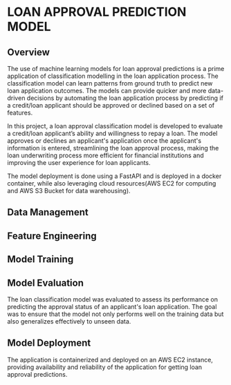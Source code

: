 # LOAN APPROVAL PREDICTION MODEL

## Overview 
The use of machine learning models for loan approval predictions is a prime application of classification 
modelling in the loan application process. The classification model can learn patterns from ground truth
to predict new loan application outcomes. The models can provide quicker and more data-driven decisions 
by automating the loan application process by predicting if a credit/loan applicant should be approved or 
declined based on a set of features.

In this project, a loan approval classification model is developed to evaluate a credit/loan applicant’s 
ability and willingness to repay a loan. The model approves or declines an applicant's application once 
the applicant's information is entered, streamlining the loan approval process, making the loan underwriting
process more efficient for financial institutions and improving the user experience for loan applicants.

The model deployment is done using a FastAPI and is deployed in a docker container, while also leveraging cloud
resources(AWS EC2 for computing and AWS S3 Bucket for data warehousing).

## Data Management

## Feature Engineering 

## Model Training

## Model Evaluation

The loan classification model was evaluated to assess its performance on predicting the approval status of an
applicant's loan application. The goal was to ensure that the model not only performs well on the training data but
also generalizes effectively to unseen data.

## Model Deployment

The application is containerized and deployed on an AWS EC2 instance, providing availability and reliability of the 
application for getting loan approval predictions. 


